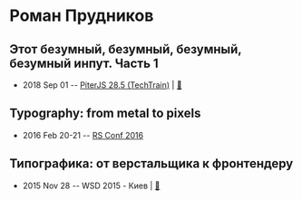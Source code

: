 # Роман Прудников

## Этот безумный, безумный, безумный, безумный инпут. Часть 1
- 2018 Sep 01 -- [PiterJS 28.5 (TechTrain)](https://www.youtube.com/watch?v=r8UTkmx_LBY)  | [:notebook:](https://downloads.ctfassets.net/oxjq45e8ilak/5uP6W9jzLUaYyIaaUkq4eo/bd2e0e2a91222eadf8208d4c44e4bf1c/Roman_Prudnikov_It_s_a_mad_mad_mad_mad_search_bar_pt_1.pdf)  
## Typography: from metal to pixels
- 2016 Feb 20-21 -- [RS Conf 2016](https://www.youtube.com/watch?v=EuXrh_T2aLg)    
## Типографика: от верстальщика к фронтендеру
- 2015 Nov 28 -- WSD 2015 - Киев  | [:notebook:](https://wsd.events/2015/11/28/pres/typography/)  
